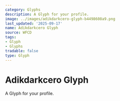 ```yaml
---
category: Glyphs
description: A Glyph for your profile.
image: ../images/adikdarkcero-glyph-b4498608a9.png
last_updated: '2025-09-17'
name: Adikdarkcero Glyph
source: WFCD
tags:
- Glyph
- Glyphs
tradable: false
type: Glyph
---
```


# Adikdarkcero Glyph

A Glyph for your profile.

